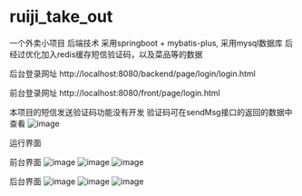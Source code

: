 # ruiji_take_out
一个外卖小项目 后端技术 采用springboot + mybatis-plus, 采用mysql数据库
后经过优化加入redis缓存短信验证码，以及菜品等的数据


后台登录网址
http://localhost:8080/backend/page/login/login.html

前台登录网址
http://localhost:8080/front/page/login.html

本项目的短信发送验证码功能没有开发
验证码可在sendMsg接口的返回的数据中查看
![image](https://github.com/LIUDDU/ruiji_take_out/assets/134271781/3c3ad425-295a-4b77-b17f-bab7a1b03598)



运行界面

前台界面
![image](https://github.com/LIUDDU/ruiji_take_out/assets/134271781/ed8304fe-dd2f-4d45-a32d-e41ba36f4550)
![image](https://github.com/LIUDDU/ruiji_take_out/assets/134271781/79298d97-c0c0-4b18-9911-0858f327fee7)
![image](https://github.com/LIUDDU/ruiji_take_out/assets/134271781/3519504a-c520-4c3b-b324-af1dee9a4f9e)

后台界面
![image](https://github.com/LIUDDU/ruiji_take_out/assets/134271781/4d199fe4-3c1e-48d6-add7-17c33a53346b)
![image](https://github.com/LIUDDU/ruiji_take_out/assets/134271781/174e15b6-adcd-431d-be70-f645535c5465)
![image](https://github.com/LIUDDU/ruiji_take_out/assets/134271781/fcad5495-7e77-4084-a7d2-810619627373)





